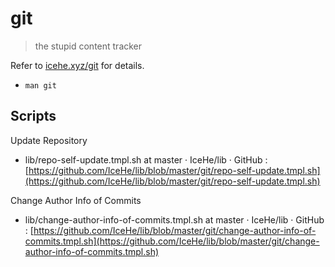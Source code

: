 # git

> the stupid content tracker

Refer to [icehe.xyz/git](../../#git) for details.

* `man git`

## Scripts

Update Repository

* lib/repo-self-update.tmpl.sh at master · IceHe/lib · GitHub : [https://github.com/IceHe/lib/blob/master/git/repo-self-update.tmpl.sh](https://github.com/IceHe/lib/blob/master/git/repo-self-update.tmpl.sh)

Change Author Info of Commits

* lib/change-author-info-of-commits.tmpl.sh at master · IceHe/lib · GitHub : [https://github.com/IceHe/lib/blob/master/git/change-author-info-of-commits.tmpl.sh](https://github.com/IceHe/lib/blob/master/git/change-author-info-of-commits.tmpl.sh)

